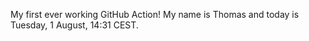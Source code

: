 My first ever working GitHub Action!
My name is Thomas and today is Tuesday, 1 August, 14:31 CEST. 

